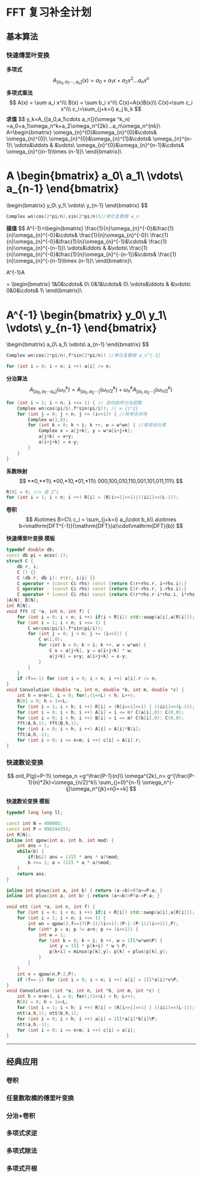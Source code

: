 # FFT 复习补全计划

## 基本算法

### 快速傅里叶变换

**多项式**
$$
A_{[a_0,a_1\cdots,a_n]}(x) =a_0+a_1x+a_2x^2...a_nx^n
$$
**多项式乘法**
$$
A(x) = \sum a_i x^i\\
B(x) = \sum b_i x^i\\
C(x)=A(x)B(x)\\
C(x)=\sum c_i x^i\\
c_i=\sum_{j+k=i} a_j b_k
$$
**求值**
$$
y_k=A_{[a_0,a_1\cdots a_n]}(\omega ^k_n) =a_0+a_1\omega_n^k+a_2\omega_n^{2k}...a_n\omega_n^{nk}\\
A=\begin{bmatrix}
\omega_{n}^{0}&\omega_{n}^{0}&\cdots& \omega_{n}^{0}\\
\omega_{n}^{0}&\omega_{n}^{1}&\cdots& \omega_{n}^{n-1}\\
\vdots&\ddots & &\vdots\\
\omega_{n}^{0}&\omega_{n}^{n-1}&\cdots& \omega_{n}^{(n-1)\times (n-1)}\\
\end{bmatrix}\\

A
\begin{bmatrix}
a_0\\
a_1\\
\vdots\\
a_{n-1}
\end{bmatrix}
=
\begin{bmatrix}
y_0\\
y_1\\
\vdots\\
y_{n-1}
\end{bmatrix}
$$

```c++
Complex wn(cos(2*pi/n),sin(2*pi/n))//单位复数根 w_n
```

**插值**
$$
A^{-1}=\begin{bmatrix}
\frac{1}{n}\omega_{n}^{-0}&\frac{1}{n}\omega_{n}^{-0}&\cdots& \frac{1}{n}\omega_{n}^{-0}\\
\frac{1}{n}\omega_{n}^{-0}&\frac{1}{n}\omega_{n}^{-1}&\cdots& \frac{1}{n}\omega_{n}^{-(n-1)}\\
\vdots&\ddots & &\vdots\\
\frac{1}{n}\omega_{n}^{-0}&\frac{1}{n}\omega_{n}^{-(n-1)}&\cdots& \frac{1}{n}\omega_{n}^{-(n-1)\times (n-1)}\\
\end{bmatrix}\\

A^{-1}A

=
\begin{bmatrix}
1&0&\cdots& 0\\
0&1&\cdots& 0\\
\vdots&\ddots & &\vdots\\
0&0&\cdots& 1\\
\end{bmatrix}\\

A^{-1}
\begin{bmatrix}
y_0\\
y_1\\
\vdots\\
y_{n-1}
\end{bmatrix}
=
\begin{bmatrix}
a_0\\
a_1\\
\vdots\\
a_{n-1}
\end{bmatrix}
$$

```c++
Complex wn(cos(2*pi/n),f*sin(2*pi/n)) //单位复数根 w_n^{-1}

for (int i = 0; i < n; i ++) a[i] /= n;
```

**分治算法**
$$
A_{[a_0,a_1\cdots a_n]}(\omega ^{k}_n) = A_{[a_0,a_2\cdots]}(\omega ^{k}_{n/2})+\omega^k _nA_{[a_1,a_3\cdots]}(\omega ^{k}_{n/2})
$$

```c++
for (int i = 1; i < n; i <<= 1) { // 逆向枚举分治层数
    Complex wn(cos(pi/i),f*sin(pi/i)); // w_{i*2}
    for (int j = 0; j < n; j += (i<<1)) { //枚举合并块
        Complex w(1,0);
        for (int k = 0; k < i; k ++, w = w*wn) { //枚举块元素
            Complex x = a[j+k], y = w*a[i+j+k];
            a[j+k] = x+y;
            a[i+j+k] = x-y;
        }
    }
}
```

**系数映射**
$$
**0,**1\\
*00,*10,*01,*11\\
000,100,010,110,001,101,011,111\\
$$

```c++
R[0] = 0; //n 是 2^L
for (int i = 1; i < n; i ++) R[i] = (R[i>>1]>>1)|((i&1)<<(L-1));
```

**卷积**
$$
A\otimes B=C\\
c_i = \sum_{j+k=i} a_j\cdot b_k\\
a\otimes b=\mathrm{DFT^{-1}}(\mathrm{DFT}(a)\cdot\mathrm{DFT}(b))
$$

**快速傅里叶变换 模板**

```c++
typedef double db;
const db pi = acos(-1);
struct C {
	db r, i;
	C () {}
	C (db r, db i): r(r), i(i) {}
	C operator + (const C& rhs) const {return C(r+rhs.r, i+rhs.i);}
	C operator - (const C& rhs) const {return C(r-rhs.r, i-rhs.i);}
	C operator * (const C& rhs) const {return C(r*rhs.r-i*rhs.i, i*rhs.r+r*rhs.i);}
}A[N], B[N];
int R[N];
void fft (C *a, int n, int f) {
	for (int i = 0; i < n; i ++) if(i < R[i]) std::swap(a[i],a[R[i]]);
	for (int i = 1; i < n; i <<= 1) {
		C wn(cos(pi/i),f*sin(pi/i));
		for (int j = 0; j < n; j += (i<<1)) {
			C w(1,0);
			for (int k = 0; k < i; k ++, w = w*wn) {
				C x = a[j+k], y = a[i+j+k] * w;
				a[j+k] = x+y; a[i+j+k] = x-y;
			}
		}
	}
	if (f==-1) for (int i = 0; i < n; i ++) a[i].r /= n; 
}
void Convolution (double *a, int n, double *b, int m, double *c) {
	int h = n+m+1, L = 0; for(;(1<<L) < h; L++);
	R[0] = 0; h = 1<<L;
	for (int i = 1; i < h; i ++) R[i] = (R[i>>1]>>1) | ((i&1)<<(L-1));
	for (int i = 0; i < h; i ++) A[i] = i <= n? C(a[i],0): C(0,0);
	for (int i = 0; i < h; i ++) B[i] = i <= m? C(b[i],0): C(0,0);
	fft(A,h,1); fft(B,h,1);
	for (int i = 0; i < h; i ++) A[i] = A[i]*B[i];
	fft(A,h,-1);
	for (int i = 0; i <= n+m; i ++) c[i] = A[i].r;
}

```

### 快速数论变换

$$
ord_P(g)=P-1\\
\omega_n =g^\frac{P-1}{n}\\
\omega^{2k}_n= g^{\frac{P-1}{n}*2k}=\omega_{n/2}^k\\
\sum_{j=0}^{n-1} \omega_n^{-ij}\omega_n^{jk}=n[i==k]
$$

**快速数论变换 模板**

```c++
typedef long long ll;

const int N = 400005;
const int P = 998244353;
int R[N];
inline int qpow(int a, int b, int mod) {
	int ans = 1;
	while(b) {
		if(b&1) ans = (1ll * ans * a)%mod;
		b >>= 1; a = (1ll * a * a)%mod;
	}
	return ans;
}

inline int minus(int a, int b) { return (a-=b)<0?a+=P:a; }
inline int plus(int a, int b) { return (a+=b)>P?a-=P:a; }

void ntt (int *a, int n, int f) {
	for (int i = 0; i < n; i ++) if(i < R[i]) std::swap(a[i],a[R[i]]);
	for (int i = 1; i < n; i <<= 1) {
		int wn = qpow(3,f==1?(P-1)/(i<<1):(P-1-(P-1)/(i<<1)),P);
		for (int* p = a; p != a+n; p += (i<<1)) {
			int w = 1;
			for (int k = 0; k < i; k ++, w = 1ll*w*wn%P) {
				int y = 1ll * p[k+i] * w % P;
				p[k+i] = minus(p[k],y); p[k] = plus(p[k],y);
			}
		}
	}
	int v = qpow(n,P-2,P);
	if (f==-1) for (int i = 0; i < n; i ++) a[i] = 1ll*a[i]*v%P; 
}
void Convolution (int *a, int n, int *b, int m, int *c) {
	int h = n+m+1, L = 0; for(;(1<<L) < h; L++);
	R[0] = 0; h = 1<<L;
	for (int i = 1; i < h; i ++) R[i] = (R[i>>1]>>1) | ((i&1)<<(L-1));
	ntt(a,h,1); ntt(b,h,1);
	for (int i = 0; i < h; i ++) a[i] = 1ll*a[i]*b[i]%P;
	ntt(a,h,-1);
	for (int i = 0; i <= n+m; i ++) c[i] = a[i];
}
```



---

## 经典应用

### 卷积

### 任意数取模的傅里叶变换

### 分治+卷积

### 多项式求逆

### 多项式除法

### 多项式开根